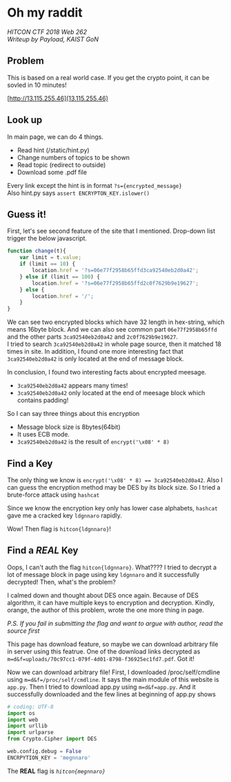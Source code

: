 # Oh my raddit
*HITCON CTF 2018 Web 262*<br>
*Writeup by Payload, KAIST GoN*


## Problem

This is based on a real world case. If you get the crypto point, it can be sovled in 10 minutes!

[http://13.115.255.46](13.115.255.46)

## Look up

In main page, we can do 4 things.

* Read hint (/static/hint.py)
* Change numbers of topics to be shown
* Read topic (redirect to outside)
* Download some .pdf file

Every link except the hint is in format `?s={encrypted_message}`<br>Also hint.py says `assert ENCRYPTON_KEY.islower()`


## Guess it!

First, let's see second feature of the site that I mentioned. Drop-down list trigger the below javascript.

```javascript
function change(t){
    var limit = t.value;
    if (limit == 10) {
        location.href = '?s=06e77f2958b65ffd3ca92540eb2d0a42';
    } else if (limit == 100) {
        location.href = '?s=06e77f2958b65ffd2c0f7629b9e19627';
    } else {
        location.href = '/';
    }
}
```

We can see two encrypted blocks which have 32 length in hex-string, which means 16byte block. And we can also see common part `06e77f2958b65ffd` and the other parts `3ca92540eb2d0a42` and `2c0f7629b9e19627`.<br>I tried to search `3ca92540eb2d0a42` in whole page source, then it matched 18 times in site. In addition, I found one more interesting fact that `3ca92540eb2d0a42` is only located at the end of message block.

In conclusion, I found two interesting facts about encrypted meesage.

* `3ca92540eb2d0a42` appears many times! 
* `3ca92540eb2d0a42` only located at the end of meesage block which contains padding!

So I can say three things about this encryption

* Message block size is 8bytes(64bit)
* It uses ECB mode.
* `3ca92540eb2d0a42` is the result of `encrypt('\x08' * 8)`


## Find a Key
The only thing we know is `encrypt('\x08' * 8) == 3ca92540eb2d0a42`. Also I can guess the encryption method may be DES by its block size. So I tried a brute-force attack using `hashcat`

Since we know the encryption key only has lower case alphabets, `hashcat` gave me a cracked key `ldgnnaro` rapidly.

Wow! Then flag is `hitcon{ldgnnaro}`!

## Find a *REAL* Key
Oops, I can't auth the flag `hitcon{ldgnnaro}`. What???? I tried to decrypt a lot of message block in page using key `ldgnnaro` and it successfully decrypted! Then, what's the problem?

I calmed down and thought about DES once again. Because of DES algorithm, it can have multiple keys to encryption and decryption. Kindly, orange, the author of this problem, wrote the one more thing in page.

*P.S. If you fail in submitting the flag and want to argue with author, read the source first*

This page has download feature, so maybe we can download arbitrary file in server using this featrue. One of the download links decrypted as 
`m=d&f=uploads/70c97cc1-079f-4d01-8798-f36925ec1fd7.pdf`. Got it!

Now we can download arbitrary file! First, I downloaded /proc/self/cmdline using `m=d&f=/proc/self/cmdline`. It says the main module of this website is `app.py`. Then I tried to download app.py using `m=d&f=app.py`. And it successfully downloaded and the few lines at beginning of app.py shows 

```python
# coding: UTF-8
import os
import web
import urllib
import urlparse
from Crypto.Cipher import DES

web.config.debug = False
ENCRPYTION_KEY = 'megnnaro'
```

The **REAL** flag is *`hitcon{megnnaro}`*

